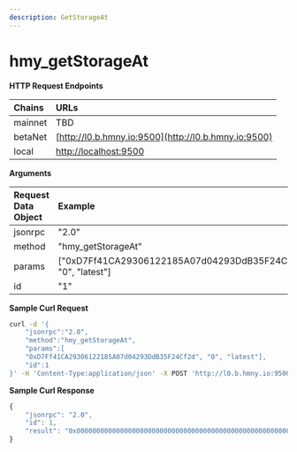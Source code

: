 ```yaml
---
description: GetStorageAt
---
```


# hmy\_getStorageAt

**HTTP Request Endpoints**

| Chains | URLs |
| :--- | :--- |
| mainnet | TBD |
| betaNet | [http://l0.b.hmny.io:9500](http://l0.b.hmny.io:9500) |
| local | [http://localhost:9500](http://localhost:9500) |

**Arguments**

| Request Data Object | Example |
| :--- | :--- |
| jsonrpc | "2.0" |
| method | "hmy\_getStorageAt" |
| params | \["0xD7Ff41CA29306122185A07d04293DdB35F24Cf2d", "0", "latest"\] |
| id | "1" |

**Sample Curl Request**

```bash
curl -d '{
    "jsonrpc":"2.0",
    "method":"hmy_getStorageAt",
    "params":[
    "0xD7Ff41CA29306122185A07d04293DdB35F24Cf2d", "0", "latest"],
    "id":1
}' -H 'Content-Type:application/json' -X POST 'http://l0.b.hmny.io:9500'
```

**Sample Curl Response**

```javascript
{
    "jsonrpc": "2.0",
    "id": 1,
    "result": "0x0000000000000000000000000000000000000000000000000000000000000000"
}
```

